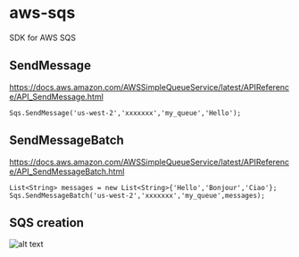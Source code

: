 # aws-sqs
SDK for AWS SQS 

## SendMessage
https://docs.aws.amazon.com/AWSSimpleQueueService/latest/APIReference/API_SendMessage.html
```
Sqs.SendMessage('us-west-2','xxxxxxx','my_queue','Hello');
```

## SendMessageBatch
https://docs.aws.amazon.com/AWSSimpleQueueService/latest/APIReference/API_SendMessageBatch.html
```
List<String> messages = new List<String>{'Hello','Bonjour','Ciao'};
Sqs.SendMessageBatch('us-west-2','xxxxxxx','my_queue',messages);
```

## SQS creation
![alt text](https://user-images.githubusercontent.com/10975944/73140626-4ae68d80-407b-11ea-97fb-fac56e7ff6d8.png)
